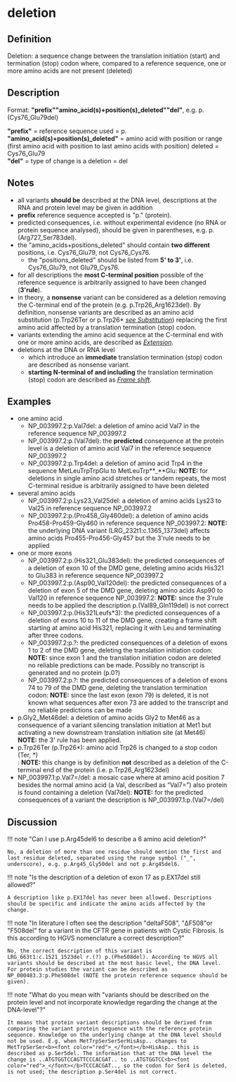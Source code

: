 # deletion

## Definition

Deletion: a sequence change between the translation initiation (start) and termination (stop) codon where, compared to a reference sequence, one or more amino acids are not present (deleted)

## Description

Format:  **"prefix""amino_acid(s)+position(s)\_deleted""del"**,  e.g. p.(Cys76\_Glu79del)

**"prefix"**  =  reference sequence used  =  p.<br>
**"amino_acid(s)+position(s)\_deleted"**  =  amino acid with position or range (first amino acid with position to last amino acids with position) deleted  =  Cys76\_Glu79<br>
**"del"**  =  type of change is a deletion =  del

## Notes

* all variants **should be** described at the DNA level, descriptions at the RNA and protein level may be given in addition
* **prefix** reference sequence accepted is "p." (protein).
* predicted consequences, i.e. without experimental evidence (no RNA or protein sequence analysed), should be given in parentheses, e.g. p.(Arg727\_Ser783del).
* the "amino\_acids+positions\_deleted" should contain **two different** positions, i.e. Cys76\_Glu79, not Cys76\_Cys76.
    * the "positions\_deleted" should be listed from **5' to 3'**, i.e. Cys76\_Glu79, not Glu79\_Cys76.
* for all descriptions the **most C-terminal position** possible of the reference sequence is arbitrarily assigned to have been changed (**3'rule**).
* in theory, a **nonsense** variant can be considered as a deletion removing the C-terminal end of the protein (e.g. p.Trp26\_Arg1623del). By definition, nonsense variants are described as an amino acid substitution (p.Trp26Ter or p.Trp26* [_see Substitution_](/recommendations/protein/variant/substitution)) replacing the first amino acid affected by a translation termination (stop) codon.
* variants extending the amino acid sequence at the C-terminal end with one or more amino acids, are described as [_Extension_](/recommendations/protein/variant/extension).
* deletions at the DNA or RNA level
    * which introduce an **immediate** translation termination (stop) codon are described as nonsense variant.
    * **starting N-terminal of and including** the translation termination (stop) codon are described as [_Frame shift_](/recommendations/protein/variant/frameshift).
## Examples

* one amino acid
    * NP\_003997.2:p.Val7del: a deletion of amino acid Val7 in the reference sequence NP\_003997.2
    * NP\_003997.2:p.(Val7del): the **predicted** consequence at the protein level is a deletion of amino acid Val7 in the reference sequence NP\_003997.2
    * NP\_003997.2:p.Trp4del: a deletion of amino acid Trp4 in the sequence MetLeuTrpTrpGlu to MetLeuTrp**<font color="red">_</font>**Glu: **NOTE:** for deletions in single amino acid stretches or tandem repeats, the most C-terminal residue is arbitrarily assigned to have been deleted    
* several amino acids
    * NP\_003997.2:p.Lys23\_Val25del: a deletion of amino acids Lys23 to Val25 in reference sequence NP\_003997.2
    * NP\_003997.2:p.(Pro458\_Gly460del): a deletion of amino acids Pro458-Pro459-Gly460 in reference sequence NP\_003997.2: **NOTE:** the underlying DNA variant (LRG\_232t1:c.1365\_1373del) affects amino acids Pro455-Pro456-Gly457 but the 3'rule needs to be applied
* one or more exons
    * NP\_003997.2:p.(His321\_Glu383del): the predicted consequences of a deletion of exon 10 of the DMD gene, deleting amino acids His321 to Glu383 in reference sequence NP\_003997.2
    * NP\_003997.2:p.(Asp90\_Val120del): the predicted consequences of a deletion of exon 5 of the DMD gene, deleting amino acids Asp90 to Val120 in reference sequence NP\_003997.2: **NOTE:** since the 3'rule needs to be applied the description p.(Val89\_Gln119del) is not correct
    * NP\_003997.2:p.(His321Leufs\*3): the predicted consequences of a deletion of exons 10 to 11 of the DMD gene, creating a frame shift starting at amino acid His321, replacing it with Leu and terminating after three codons.
    * NP\_003997.2:p.?: the predicted consequences of a deletion of exons 1 to 2 of the DMD gene, deleting the translation initiation codon: **NOTE:** since exon 1 and the translation initiation codon are deleted no reliable predictions can be made. Possibly no transcript is generated and no protein (p.0?)
    * NP\_003997.2:p.?: the predicted consequences of a deletion of exons 74 to 79 of the DMD gene, deleting the translation termination codon: **NOTE:** since the last exon (exon 79) is deleted, it is not known what sequences after exon 73 are added to the transcript and no reliable predictions can be made
* p.Gly2\_Met46del: a deletion of amino acids Gly2 to Met46 as a consequence of a variant silencing translation initiation at Met1 but activating a new downstream translation initiation site (at Met46)<br>
    **NOTE:** the 3' rule has been applied.
* p.Trp26Ter (p.Trp26\*): amino acid Trp26 is changed to a stop codon (Ter, \*)<br>: **NOTE:** this change is by definition **not** described as a deletion of the C-terminal end of the protein (i.e. p.Trp26\_Arg1623del)
* NP\_003997.1:p.Val7=/del: a mosaic case where at amino acid position 7 besides the normal amino acid (a Val, described as “Val7=”) also protein is found containing a deletion (Val7del): **NOTE:** for the predicted consequences of a variant the description is NP\_003997.1:p.(Val7=/del)
## Discussion

!!! note "Can I use p.Arg45del6 to describe a 6 amino acid deletion?"

    No, a deletion of more than one residue should mention the first and last residue deleted, separated using the range symbol ("_", underscore), e.g. p.Arg45_Gly50del and not p.Arg45del6.

!!! note "Is the description of a deletion of exon 17 as p.EX17del still allowed?"

    A description like p.EX17del has never been allowed. Descriptions should be specific and indicate the amino acids affected by the change.

!!! note "In literature I often see the description "deltaF508", "ΔF508"or "F508del" for a variant in the CFTR gene in patients with Cystic Fibrosis. Is this according to HGVS nomenclature a correct description?"

    No, the correct description of this variant is LRG_663t1:c.1521_1523del r.(?) p.(Phe508del). According to HGVS all variants should be described at the most basic level, the DNA level. For protein studies the variant can be described as NP_000483.3:p.Phe508del (NOTE the protein reference sequence should be given).

!!! note "What do you mean with "variants should be described on the protein level and not incorporate knowledge regarding the change at the DNA-level"?"

    It means that protein variant descriptions should be derived from comparing the variant protein sequence with the reference protein sequence. Knowledge on the underlying change at the DNA level should not be used. E.g. when MetTrpSerSerSerHisAsp.. changes to MetTrpSerSer<b><font color="red">_</font></b>HisAsp.. this is described as p.Ser5del. The information that at the DNA level the change is ..ATGTGGTCCAGTTCCCACGAT.. to ..ATGTGGTCC<b><font color="red">_</font></b>TCCCACGAT.., so the codon for Ser4 is deleted, is not used; the description p.Ser4del is not correct.
